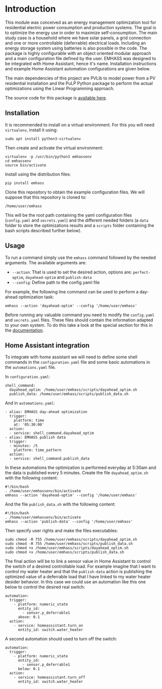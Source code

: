 # Introduction

This module was conceived as an energy management optimization tool for residential electric power consumption and production systems.
The goal is to optimize the energy use in order to maximize self-consumption.
The main study case is a household where we have solar panels, a grid connection and one or more controllable (deferrable) electrical loads. Including an energy storage system using batteries is also possible in the code.
The package is highly configurable with an object oriented modular approach and a main configuration file defined by the user.
EMHASS was designed to be integrated with Home Assistant, hence it's name. Installation instructions and example Home Assistant automation configurations are given below.

The main dependencies of this project are PVLib to model power from a PV residential installation and the PuLP Python package to perform the actual optimizations using the Linear Programming approach.

The source code for this package is [available here](https://github.com/davidusb-geek/emhass).

## Installation

It is recommended to install on a virtual environment.
For this you will need `virtualenv`, install it using:
```
sudo apt install python3-virtualenv
```
Then create and activate the virtual environment:
```
virtualenv -p /usr/bin/python3 emhassenv
cd emhassenv
source bin/activate
```
Install using the distribution files:
```
pip install emhass
```
Clone this repository to obtain the example configuration files.
We will suppose that this repository is cloned to:
```
/home/user/emhass
```
This will be the root path containing the yaml configuration files (`config.yaml` and `secrets.yaml`) and the different needed folders (a `data` folder to store the optimizations results and a `scripts` folder containing the bash scripts described further below).

## Usage

To run a command simply use the `emhass` command followed by the needed arguments.
The available arguments are:
- `--action`: That is used to set the desired action, options are: `perfect-optim`, `dayahead-optim` and `publish-data`
- `--config`: Define path to the config.yaml file

For example, the following line command can be used to perform a day-ahead optimization task:
```
emhass --action 'dayahead-optim' --config '/home/user/emhass'
```
Before running any valuable command you need to modify the `config.yaml` and `secrets.yaml` files. These files should contain the information adapted to your own system. To do this take a look at the special section for this in the [documentation](https://emhass.readthedocs.io/en/latest/config.html).

## Home Assistant integration

To integrate with home assistant we will need to define some shell commands in the `configuration.yaml` file and some basic automations in the `automations.yaml` file.

In `configuration.yaml`:
```
shell_command:
  dayahead_optim: /home/user/emhass/scripts/dayahead_optim.sh
  publish_data: /home/user/emhass/scripts/publish_data.sh
```
And in `automations.yaml`:
```
- alias: EMHASS day-ahead optimization
  trigger:
    platform: time
    at: '05:30:00'
  action:
  - service: shell_command.dayahead_optim
- alias: EMHASS publish data
  trigger:
  - minutes: /5
    platform: time_pattern
  action:
  - service: shell_command.publish_data
```
In these automations the optimization is performed everyday at 5:30am and the data is published every 5 minutes.
Create the file `dayahead_optim.sh` with the following content:
```
#!/bin/bash
. /home/user/emhassenv/bin/activate
emhass --action 'dayahead-optim' --config '/home/user/emhass'
```
And the file `publish_data.sh` with the following content:
```
#!/bin/bash
. /home/user/emhassenv/bin/activate
emhass --action 'publish-data' --config '/home/user/emhass'
```
Then specify user rights and make the files executables:
```
sudo chmod -R 755 /home/user/emhass/scripts/dayahead_optim.sh
sudo chmod -R 755 /home/user/emhass/scripts/publish_data.sh
sudo chmod +x /home/user/emhass/scripts/dayahead_optim.sh
sudo chmod +x /home/user/emhass/scripts/publish_data.sh
```
The final action will be to link a sensor value in Home Assistant to control the switch of a desired controllable load. For example imagine that I want to control my water heater and that the `publish-data` action is publishing the optimized value of a deferrable load that I have linked to my water heater desider behavior. In this case we could use an automation like this one below to control the desired real switch:
```
automation:
  trigger:
    - platform: numeric_state
      entity_id:
        - sensor.p_deferrable1
      above: 0.1
  action:
    - service: homeassistant.turn_on
      entity_id: switch.water_heater
```
A second automation should used to turn off the switch:
```
automation:
  trigger:
    - platform: numeric_state
      entity_id:
        - sensor.p_deferrable1
      below: 0.1
  action:
    - service: homeassistant.turn_off
      entity_id: switch.water_heater
```
